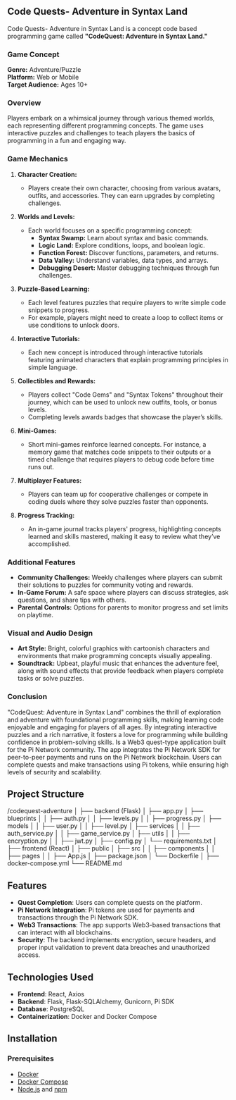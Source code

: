 ## Code Quests- Adventure in Syntax Land 

Code Quests- Adventure in Syntax Land is a concept code based programming game called **"CodeQuest: Adventure in Syntax Land."**

### Game Concept
**Genre:** Adventure/Puzzle  
**Platform:** Web or Mobile  
**Target Audience:** Ages 10+

### Overview
Players embark on a whimsical journey through various themed worlds, each representing different programming concepts. The game uses interactive puzzles and challenges to teach players the basics of programming in a fun and engaging way.

### Game Mechanics

1. **Character Creation:**
   - Players create their own character, choosing from various avatars, outfits, and accessories. They can earn upgrades by completing challenges.

2. **Worlds and Levels:**
   - Each world focuses on a specific programming concept:
     - **Syntax Swamp:** Learn about syntax and basic commands.
     - **Logic Land:** Explore conditions, loops, and boolean logic.
     - **Function Forest:** Discover functions, parameters, and returns.
     - **Data Valley:** Understand variables, data types, and arrays.
     - **Debugging Desert:** Master debugging techniques through fun challenges.

3. **Puzzle-Based Learning:**
   - Each level features puzzles that require players to write simple code snippets to progress. 
   - For example, players might need to create a loop to collect items or use conditions to unlock doors.

4. **Interactive Tutorials:**
   - Each new concept is introduced through interactive tutorials featuring animated characters that explain programming principles in simple language.

5. **Collectibles and Rewards:**
   - Players collect "Code Gems" and "Syntax Tokens" throughout their journey, which can be used to unlock new outfits, tools, or bonus levels.
   - Completing levels awards badges that showcase the player’s skills.

6. **Mini-Games:**
   - Short mini-games reinforce learned concepts. For instance, a memory game that matches code snippets to their outputs or a timed challenge that requires players to debug code before time runs out.

7. **Multiplayer Features:**
   - Players can team up for cooperative challenges or compete in coding duels where they solve puzzles faster than opponents.

8. **Progress Tracking:**
   - An in-game journal tracks players' progress, highlighting concepts learned and skills mastered, making it easy to review what they’ve accomplished.

### Additional Features

- **Community Challenges:** Weekly challenges where players can submit their solutions to puzzles for community voting and rewards.
- **In-Game Forum:** A safe space where players can discuss strategies, ask questions, and share tips with others.
- **Parental Controls:** Options for parents to monitor progress and set limits on playtime.

### Visual and Audio Design
- **Art Style:** Bright, colorful graphics with cartoonish characters and environments that make programming concepts visually appealing.
- **Soundtrack:** Upbeat, playful music that enhances the adventure feel, along with sound effects that provide feedback when players complete tasks or solve puzzles.

### Conclusion
"CodeQuest: Adventure in Syntax Land" combines the thrill of exploration and adventure with foundational programming skills, making learning code enjoyable and engaging for players of all ages. By integrating interactive puzzles and a rich narrative, it fosters a love for programming while building confidence in problem-solving skills. Is a Web3 quest-type application built for the Pi Network community. The app integrates the Pi Network SDK for peer-to-peer payments and runs on the Pi Network blockchain. Users can complete quests and make transactions using Pi tokens, while ensuring high levels of security and scalability.

## Project Structure

/codequest-adventure
│
├── backend (Flask)
│   ├── app.py
│   ├── blueprints
│   │   ├── auth.py
│   │   ├── levels.py
│   │   ├── progress.py
│   ├── models
│   │   ├── user.py
│   │   ├── level.py
│   ├── services
│   │   ├── auth_service.py
│   │   ├── game_service.py
│   ├── utils
│   │   ├── encryption.py
│   │   ├── jwt.py
│   ├── config.py
│   └── requirements.txt
│
├── frontend (React)
│   ├── public
│   ├── src
│   │   ├── components
│   │   ├── pages
│   │   ├── App.js
│   ├── package.json
│   └── Dockerfile
│
├── docker-compose.yml
└── README.md



## Features

- **Quest Completion**: Users can complete quests on the platform.
- **Pi Network Integration**: Pi tokens are used for payments and transactions through the Pi Network SDK.
- **Web3 Transactions**: The app supports Web3-based transactions that can interact with all blockchains.
- **Security**: The backend implements encryption, secure headers, and proper input validation to prevent data breaches and unauthorized access.

## Technologies Used

- **Frontend**: React, Axios
- **Backend**: Flask, Flask-SQLAlchemy, Gunicorn, Pi SDK
- **Database**: PostgreSQL
- **Containerization**: Docker and Docker Compose

## Installation

### Prerequisites

- [Docker](https://www.docker.com/)
- [Docker Compose](https://docs.docker.com/compose/install/)
- [Node.js](https://nodejs.org/) and [npm](https://www.npmjs.com/)
